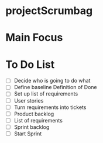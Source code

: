 # projectScrumbag

# Main Focus

# To Do List

- [ ] Decide who is going to do what
- [ ] Define baseline Definition of Done
- [ ] Set up list of requirements
- [ ] User stories
- [ ] Turn requirements into tickets
- [ ] Product backlog
- [ ] List of requirements
- [ ] Sprint backlog
- [ ] Start Sprint

